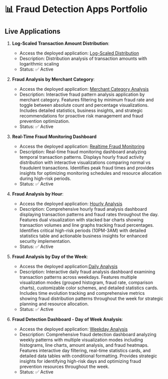 # 📊 Fraud Detection Apps Portfolio

## Live Applications

1. **Log-Scaled Transaction Amount Distribution**:
   - Access the deployed application: [Log-Scaled Distribution](https://log-scaled-distribution.onrender.com)
   - Description: Distribution analysis of transaction amounts with logarithmic scaling
   - Status: ✅ Active

2. **Fraud Analysis by Merchant Category**:
   - Access the deployed application: [Merchant Category Analysis](https://merchant-category-analysis-20c3.onrender.com)
   - Description: Interactive fraud pattern analysis application by merchant category. Features filtering by minimum fraud rate and toggle between absolute count and percentage 
                  visualizations. Includes detailed statistics, business insights, and strategic recommendations for proactive risk management and fraud prevention optimization.
   - Status: ✅ Active
     
3. **Real-Time Fraud Monitoring Dashboard**
   - Access the deployed application: [Realtime Fraud Monitoring](https://realtime-fraud-monitoring.onrender.com)
   - Description: Real-time fraud monitoring dashboard analyzing temporal transaction patterns. Displays hourly fraud activity distribution with interactive visualizations 
     comparing normal vs fraudulent transactions. Identifies peak fraud times and provides insights for optimizing monitoring schedules and resource allocation during 
     high-risk periods.
   - Status: ✅ Active

4. **Fraud Analysis by Hour**:
   - Access the deployed application: [Hourly Analysis](https://hourly-analysis.onrender.com)
   - Description: Comprehensive hourly fraud analysis dashboard displaying transaction patterns and fraud rates throughout the day. Features dual visualization with stacked bar charts showing transaction volumes and line graphs tracking fraud percentages. Identifies critical high-risk periods (10PM-3AM) with detailed statistics table and actionable business insights for enhanced security implementation.
   - Status: ✅ Active
  
5. **Fraud Analysis by Day of the Week**:
   - Access the deployed application:[Daily Analysis](https://daily-analysis-cknt.onrender.com)
   - Description: Interactive daily fraud analysis dashboard examining transaction patterns across weekdays. Features multiple visualization modes (grouped histogram, fraud rate, comparison charts), customizable color schemes, and detailed statistics cards. Includes time evolution tracking and comprehensive metrics showing fraud distribution patterns throughout the week for strategic planning and resource allocation.
   - Status: ✅ Active
   
6. **Fraud Detection Dashboard - Day of Week Analysis**:
   - Access the deployed application: [Weekday Analysis](https://weekday-analysis.onrender.com)
   - Description: Comprehensive fraud detection dashboard analyzing weekly patterns with multiple visualization modes including histograms, line charts, amount analysis, and fraud heatmaps. Features interactive day filtering, real-time statistics cards, and detailed data tables with conditional formatting. Provides strategic insights for identifying high-risk days and optimizing fraud prevention resources throughout the week.
   - Status: ✅ Active
  










